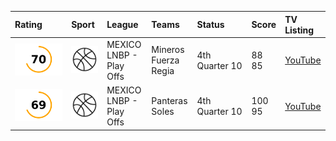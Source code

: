 | Rating                                                                                                                                 | Sport                                                                                                                | League                     | Teams                   | Status         | Score     | TV Listing                                                         |
|:---------------------------------------------------------------------------------------------------------------------------------------|:---------------------------------------------------------------------------------------------------------------------|:---------------------------|:------------------------|:---------------|:----------|:-------------------------------------------------------------------|
| <img src="https://raw.githubusercontent.com/BlakeDuncan25/Donut-SVG-Ratings/bac4e4a278175106499642192132b1786a9aec38/70.svg" alt="70"> | <img src="https://raw.githubusercontent.com/BlakeDuncan25/Donut-SVG-Ratings/master/basketball.png" alt="Basketball"> | MEXICO<br>LNBP - Play Offs | Mineros<br>Fuerza Regia | 4th Quarter 10 | 88<br>85  | <a href="https://www.youtube.com/@LNBPOFICIAL/streams">YouTube</a> |
| <img src="https://raw.githubusercontent.com/BlakeDuncan25/Donut-SVG-Ratings/bac4e4a278175106499642192132b1786a9aec38/69.svg" alt="69"> | <img src="https://raw.githubusercontent.com/BlakeDuncan25/Donut-SVG-Ratings/master/basketball.png" alt="Basketball"> | MEXICO<br>LNBP - Play Offs | Panteras<br>Soles       | 4th Quarter 10 | 100<br>95 | <a href="https://www.youtube.com/@LNBPOFICIAL/streams">YouTube</a> |